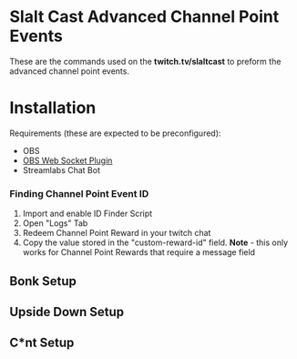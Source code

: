 # Slalt Cast Advanced Channel Point Events

These are the commands used on the **twitch.tv/slaltcast** to preform the advanced channel point events.

# Installation
Requirements (these are expected to be preconfigured):
 - OBS
 - [OBS Web Socket Plugin](https://obsproject.com/forum/resources/obs-websocket-remote-control-obs-studio-from-websockets.466/)
 - Streamlabs Chat Bot
 
### Finding Channel Point Event ID
1. Import and enable ID Finder Script
2. Open "Logs" Tab
3. Redeem Channel Point Reward in your twitch chat
4. Copy the value stored in the "custom-reward-id" field.
**Note** - this only works for Channel Point Rewards that require a message field

## Bonk Setup


## Upside Down Setup


## C*nt Setup

